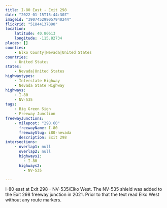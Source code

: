 ```yaml
---
title: I-80 East - Exit 298
date: "2022-01-15T15:44:30Z"
imageid: "390745299057940244"
flickrid: "51844137090"
location:
    latitude: 40.80613
    longitude: -115.82734
places: []
counties:
    - Elko County|Nevada|United States
countries:
    - United States
states:
    - Nevada|United States
highwaytypes:
    - Interstate Highway
    - Nevada State Highway
highways:
    - I-80
    - NV-535
tags:
    - Big Green Sign
    - Freeway Junction
freewayJunctions:
    - milepost: "298.60"
      freewayName: I-80
      freewaySlug: i80-nevada
      description: Exit 298
intersections:
    - overlap1: null
      overlap2: null
      highways1:
        - I-80
      highways2:
        - NV-535

---
```

I-80 east at Exit 298 - NV-535/Elko West.  The NV-535 shield was added to the Exit 298 freeway junction in 2021.  Prior to that the text read Elko West without any route markers.